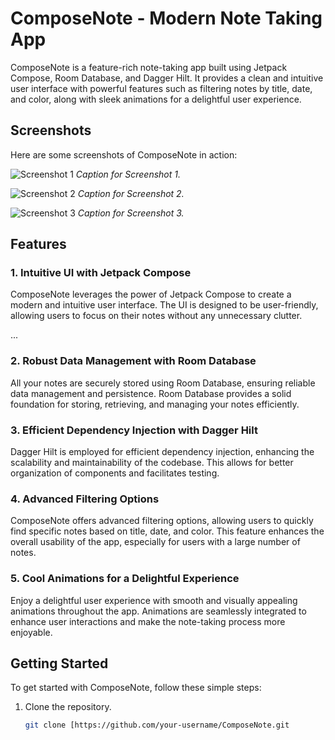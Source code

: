 # ComposeNote - Modern Note Taking App

ComposeNote is a feature-rich note-taking app built using Jetpack Compose, Room Database, and Dagger Hilt. It provides a clean and intuitive user interface with powerful features such as filtering notes by title, date, and color, along with sleek animations for a delightful user experience.

## Screenshots

Here are some screenshots of ComposeNote in action:

![Screenshot 1](screenshots/Screenshot1.png)
*Caption for Screenshot 1.*

![Screenshot 2](screenshots/Screenshot2.png)
*Caption for Screenshot 2.*

![Screenshot 3](screenshots/Screenshot3.png)
*Caption for Screenshot 3.*

## Features

### 1. Intuitive UI with Jetpack Compose

ComposeNote leverages the power of Jetpack Compose to create a modern and intuitive user interface. The UI is designed to be user-friendly, allowing users to focus on their notes without any unnecessary clutter.

...

### 2. Robust Data Management with Room Database

All your notes are securely stored using Room Database, ensuring reliable data management and persistence. Room Database provides a solid foundation for storing, retrieving, and managing your notes efficiently.

### 3. Efficient Dependency Injection with Dagger Hilt

Dagger Hilt is employed for efficient dependency injection, enhancing the scalability and maintainability of the codebase. This allows for better organization of components and facilitates testing.

### 4. Advanced Filtering Options

ComposeNote offers advanced filtering options, allowing users to quickly find specific notes based on title, date, and color. This feature enhances the overall usability of the app, especially for users with a large number of notes.

### 5. Cool Animations for a Delightful Experience

Enjoy a delightful user experience with smooth and visually appealing animations throughout the app. Animations are seamlessly integrated to enhance user interactions and make the note-taking process more enjoyable.

## Getting Started

To get started with ComposeNote, follow these simple steps:

1. Clone the repository.
   ```bash
   git clone [https://github.com/your-username/ComposeNote.git
